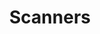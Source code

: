 ---
types: "word"

title: "Scanners"

categories: ['']

tags: ['Scanners']

arabic: 'الماسحات'

arexps: []

enwords: ['Scanners']

enexps: []

arlexicons: 'م'

enlexicons: 'S'

authors: ['Ruqayya Roshdy']

translators: ['']

citations: 'تطبيقات الذكاء الاصطناعي في خدمة اللغة العربية'

sources: 'مركز الملك عبدالله بن عبدالعزيز الدولي لخدمة اللغة العربية'

word: "true"

slug: ""
---